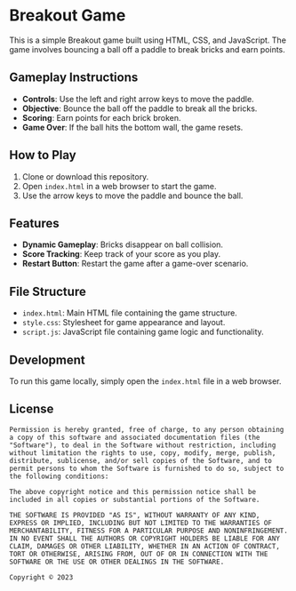 # Breakout Game

This is a simple Breakout game built using HTML, CSS, and JavaScript. The game involves bouncing a ball off a paddle to break bricks and earn points.

## Gameplay Instructions

- **Controls**: Use the left and right arrow keys to move the paddle.
- **Objective**: Bounce the ball off the paddle to break all the bricks.
- **Scoring**: Earn points for each brick broken.
- **Game Over**: If the ball hits the bottom wall, the game resets.

## How to Play

1. Clone or download this repository.
2. Open `index.html` in a web browser to start the game.
3. Use the arrow keys to move the paddle and bounce the ball.

## Features

- **Dynamic Gameplay**: Bricks disappear on ball collision.
- **Score Tracking**: Keep track of your score as you play.
- **Restart Button**: Restart the game after a game-over scenario.

## File Structure

- `index.html`: Main HTML file containing the game structure.
- `style.css`: Stylesheet for game appearance and layout.
- `script.js`: JavaScript file containing game logic and functionality.


## Development

To run this game locally, simply open the `index.html` file in a web browser.

## License

```
Permission is hereby granted, free of charge, to any person obtaining a copy of this software and associated documentation files (the "Software"), to deal in the Software without restriction, including without limitation the rights to use, copy, modify, merge, publish, distribute, sublicense, and/or sell copies of the Software, and to permit persons to whom the Software is furnished to do so, subject to the following conditions:

The above copyright notice and this permission notice shall be included in all copies or substantial portions of the Software.

THE SOFTWARE IS PROVIDED "AS IS", WITHOUT WARRANTY OF ANY KIND, EXPRESS OR IMPLIED, INCLUDING BUT NOT LIMITED TO THE WARRANTIES OF MERCHANTABILITY, FITNESS FOR A PARTICULAR PURPOSE AND NONINFRINGEMENT. IN NO EVENT SHALL THE AUTHORS OR COPYRIGHT HOLDERS BE LIABLE FOR ANY CLAIM, DAMAGES OR OTHER LIABILITY, WHETHER IN AN ACTION OF CONTRACT, TORT OR OTHERWISE, ARISING FROM, OUT OF OR IN CONNECTION WITH THE SOFTWARE OR THE USE OR OTHER DEALINGS IN THE SOFTWARE.

Copyright © 2023

```
